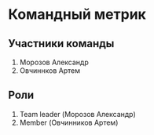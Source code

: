 # Командный метрик

## Участники команды
1. Морозов Александр
2. Овчиннков Артем

## Роли
1. Team leader (Морозов Александр)
2. Member (Овчинников Артем)
